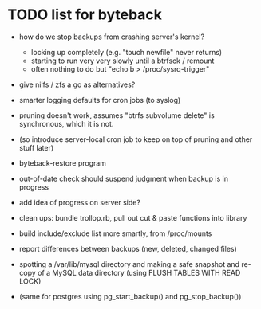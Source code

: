 TODO list for byteback
======================

* how do we stop backups from crashing server's kernel?
  * locking up completely (e.g. "touch newfile" never returns)
  * starting to run very very slowly until a btrfsck / remount
  * often nothing to do but "echo b > /proc/sysrq-trigger"

* give nilfs / zfs a go as alternatives?

* smarter logging defaults for cron jobs (to syslog)

* pruning doesn't work, assumes "btrfs  subvolume delete" is synchronous, which it is not.

* (so introduce server-local cron job to keep on top of pruning and other stuff later)

* byteback-restore program

* out-of-date check should suspend judgment when backup is in progress

* add idea of progress on server side?

* clean ups: bundle trollop.rb, pull out cut & paste functions into library

* build include/exclude list more smartly, from /proc/mounts

* report differences between backups (new, deleted, changed files)

* spotting a /var/lib/mysql directory and making a safe snapshot and re-copy
  of a MySQL data directory (using FLUSH TABLES WITH READ LOCK)

* (same for postgres using pg_start_backup() and pg_stop_backup())

